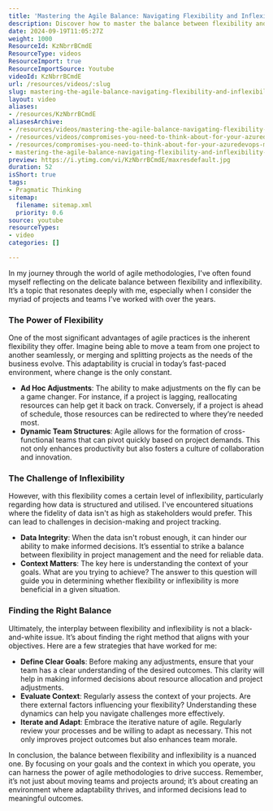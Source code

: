 ```yaml
---
title: 'Mastering the Agile Balance: Navigating Flexibility and Inflexibility for Project Success'
description: Discover how to master the balance between flexibility and inflexibility in agile methodologies. Learn strategies to enhance productivity and decision-making!
date: 2024-09-19T11:05:27Z
weight: 1000
ResourceId: KzNbrrBCmdE
ResourceType: videos
ResourceImport: true
ResourceImportSource: Youtube
videoId: KzNbrrBCmdE
url: /resources/videos/:slug
slug: mastering-the-agile-balance-navigating-flexibility-and-inflexibility-for-project-success-KzNbrrBCmdE
layout: video
aliases:
- /resources/KzNbrrBCmdE
aliasesArchive:
- /resources/videos/mastering-the-agile-balance-navigating-flexibility-and-inflexibility-for-project-success
- /resources/videos/compromises-you-need-to-think-about-for-your-azuredevops-migration-excerpt-2
- /resources/compromises-you-need-to-think-about-for-your-azuredevops-migration-excerpt-2
- mastering-the-agile-balance-navigating-flexibility-and-inflexibility-for-project-success-KzNbrrBCmdE
preview: https://i.ytimg.com/vi/KzNbrrBCmdE/maxresdefault.jpg
duration: 52
isShort: true
tags:
- Pragmatic Thinking
sitemap:
  filename: sitemap.xml
  priority: 0.6
source: youtube
resourceTypes:
- video
categories: []

---
```

In my journey through the world of agile methodologies, I've often found myself reflecting on the delicate balance between flexibility and inflexibility. It’s a topic that resonates deeply with me, especially when I consider the myriad of projects and teams I've worked with over the years. 

### The Power of Flexibility

One of the most significant advantages of agile practices is the inherent flexibility they offer. Imagine being able to move a team from one project to another seamlessly, or merging and splitting projects as the needs of the business evolve. This adaptability is crucial in today’s fast-paced environment, where change is the only constant. 

- **Ad Hoc Adjustments**: The ability to make adjustments on the fly can be a game changer. For instance, if a project is lagging, reallocating resources can help get it back on track. Conversely, if a project is ahead of schedule, those resources can be redirected to where they’re needed most.
- **Dynamic Team Structures**: Agile allows for the formation of cross-functional teams that can pivot quickly based on project demands. This not only enhances productivity but also fosters a culture of collaboration and innovation.

### The Challenge of Inflexibility

However, with this flexibility comes a certain level of inflexibility, particularly regarding how data is structured and utilised. I've encountered situations where the fidelity of data isn't as high as stakeholders would prefer. This can lead to challenges in decision-making and project tracking.

- **Data Integrity**: When the data isn't robust enough, it can hinder our ability to make informed decisions. It’s essential to strike a balance between flexibility in project management and the need for reliable data.
- **Context Matters**: The key here is understanding the context of your goals. What are you trying to achieve? The answer to this question will guide you in determining whether flexibility or inflexibility is more beneficial in a given situation.

### Finding the Right Balance

Ultimately, the interplay between flexibility and inflexibility is not a black-and-white issue. It’s about finding the right method that aligns with your objectives. Here are a few strategies that have worked for me:

- **Define Clear Goals**: Before making any adjustments, ensure that your team has a clear understanding of the desired outcomes. This clarity will help in making informed decisions about resource allocation and project adjustments.
- **Evaluate Context**: Regularly assess the context of your projects. Are there external factors influencing your flexibility? Understanding these dynamics can help you navigate challenges more effectively.
- **Iterate and Adapt**: Embrace the iterative nature of agile. Regularly review your processes and be willing to adapt as necessary. This not only improves project outcomes but also enhances team morale.

In conclusion, the balance between flexibility and inflexibility is a nuanced one. By focusing on your goals and the context in which you operate, you can harness the power of agile methodologies to drive success. Remember, it’s not just about moving teams and projects around; it’s about creating an environment where adaptability thrives, and informed decisions lead to meaningful outcomes.
